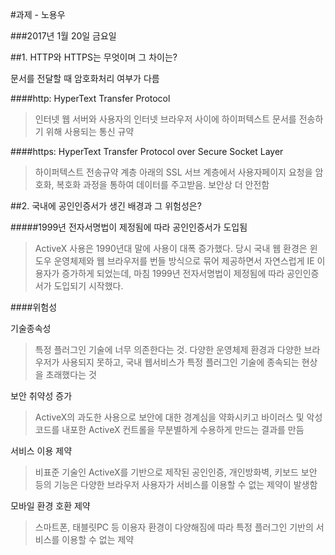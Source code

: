 #과제 - 노용우

###2017년 1월 20일 금요일

##1. HTTP와 HTTPS는 무엇이며 그 차이는?

<dl>
	<dt>문서를 전달할 때 암호화처리 여부가 다름</dt>
</dl>

####http: HyperText Transfer Protocol

> 인터넷 웹 서버와 사용자의 인터넷 브라우저 사이에 하이퍼텍스트 문서를 전송하기 위해 사용되는 통신 규약

####https: HyperText Transfer Protocol over Secure Socket Layer

> 하이퍼텍스트 전송규약 계층 아래의 SSL 서브 계층에서 사용자페이지 요청을 암호화, 복호화 과정을 통하여 데이터를 주고받음. 보안상 더 안전함

##2. 국내에 공인인증서가 생긴 배경과 그 위험성은?

#####1999년 전자서명법이 제정됨에 따라 공인인증서가 도입됨

> ActiveX 사용은 1990년대 말에 사용이 대폭 증가했다. 당시 국내 웹 환경은 윈도우 운영체제와 웹 브라우저를 번들 방식으로 묶어 제공하면서 자연스럽게 IE 이용자가 증가하게 되었는데, 마침 1999년 전자서명법이 제정됨에 따라 공인인증서가 도입되기 시작했다.

####위험성

기술종속성

> 특정 플러그인 기술에 너무 의존한다는 것. 다양한 운영체제 환경과 다양한 브라우저가 사용되지 못하고, 국내 웹서비스가 특정 플러그인 기술에 종속되는 현상을 초래했다는 것

보안 취약성 증가

> ActiveX의 과도한 사용으로 보안에 대한 경계심을 약화시키고 바이러스 및 악성코드를 내포한 ActiveX 컨트롤을 무분별하게 수용하게 만드는 결과를 만듬

서비스 이용 제약

> 비표준 기술인 ActiveX를 기반으로 제작된 공인인증, 개인방화벽, 키보드 보안 등의 기능은 다양한 브라우저 사용자가 서비스를 이용할 수 없는 제약이 발생함

모바일 환경 호환 제약

> 스마트폰, 태블릿PC 등 이용자 환경이 다양해짐에 따라 특정 플러그인 기반의 서비스를 이용할 수 없는 제약